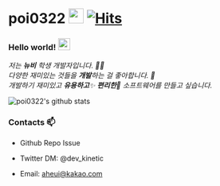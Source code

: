 

# poi0322&nbsp;<img src="https://github.com/poi0322/poi0322/blob/master/sans.gif" width="30px"> [![Hits](https://hits.seeyoufarm.com/api/count/incr/badge.svg?url=https%3A%2F%2Fgithub.com%2Fpoi0322%2Fpoi0322)](https://hits.seeyoufarm.com) 

### Hello world!&nbsp;<img src="https://github.com/poi0322/poi0322/blob/master/earth.gif" width="24px">

<p>
  <em>
    저는 <b>뉴비</b> 학생 개발자입니다. 👨‍💻 <br>
    다양한 재미있는 것들을 <b>개발</b>하는 걸 좋아합니다. 🎁 <br>
    개발하기 재미있고 <b>유용하고</b>✨ <b>편리한</b>🎉 소프트웨어를 만들고 싶습니다. 
  </em>  
</p>

![poi0322's github stats](https://github-readme-stats.vercel.app/api?username=poi0322&show_icons=true)

<!--
### Project ⚡

* Development Diary Blog([blog](https://poi0322.github.io))
* [Unknown to Wellknown](https://github.com/justiceHui/Unknown-To-Wellknown): Advanced Algorithm Introduction
* [814Solver](https://github.com/kimjg1119/814Solver): [BOJ 18789 814-2](https://www.acmicpc.net/problem/18789) solver using Genetic Algorithm
-->

### Contacts 📫

* Github Repo Issue
* Twitter DM: @dev_kinetic
* Email: aheui@kakao.com

  <div align=center>
  
  </div>
  
